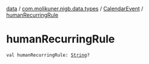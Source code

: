 [data](../../index.md) / [com.molikuner.nigb.data.types](../index.md) / [CalendarEvent](index.md) / [humanRecurringRule](./human-recurring-rule.md)

# humanRecurringRule

`val humanRecurringRule: `[`String`](https://kotlinlang.org/api/latest/jvm/stdlib/kotlin/-string/index.html)`?`